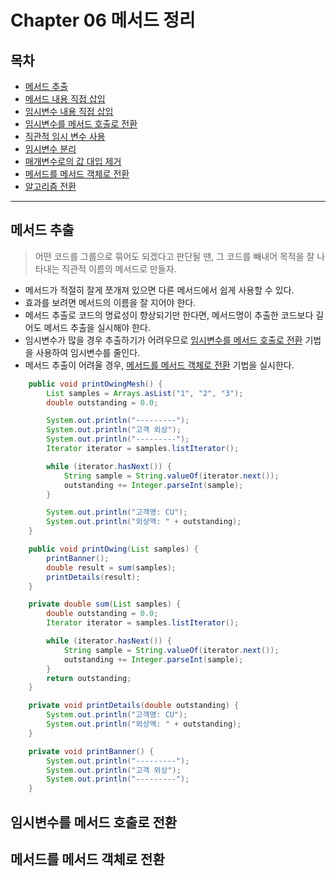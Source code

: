 # Chapter 06 메서드 정리 

## 목차 ##
- [메서드 추출](#1)
- [메서드 내용 직접 삽입](#2)
- [임시변수 내용 직접 삽입](#3)
- [임시변수를 메서드 호출로 전환](#4)
- [직관적 임시 변수 사용](#5)
- [임시변수 분리](#6)
- [매개변수로의 값 대입 제거](#7)
- [메서드를 메서드 객체로 전환](#8)
- [알고리즘 전환](#9)

---

<a name="1"></a>
## 메서드 추출 ##
> 어떤 코드를 그룹으로 묶어도 되겠다고 판단될 땐, 그 코드를 빼내어 목적을 잘 나타내는 직관적 이름의 메서드로 만들자.

- 메서드가 적절히 잘게 쪼개져 있으면 다른 메서드에서 쉽게 사용할 수 있다.
- 효과를 보려면 메서드의 이름을 잘 지어야 한다.
- 메서드 추출로 코드의 명료성이 향상되기만 한다면, 메서드명이 추출한 코드보다 길어도 메서드 추출을 실시해야 한다.
- 임시변수가 많을 경우 추출하기가 어려우므로 [임시변수를 메서드 호출로 전환](#4) 기법을 사용하여 임시변수를 줄인다.
- 메서드 추출이 어려울 경우, [메서드를 메서드 객체로 전환](#8) 기법을 실시한다.

```java
    public void printOwingMesh() {
        List samples = Arrays.asList("1", "2", "3");
        double outstanding = 0.0;

        System.out.println("---------");
        System.out.println("고객 외상");
        System.out.println("---------");
        Iterator iterator = samples.listIterator();

        while (iterator.hasNext()) {
            String sample = String.valueOf(iterator.next());
            outstanding += Integer.parseInt(sample);
        }

        System.out.println("고객명: CU");
        System.out.println("외상액: " + outstanding);
    }
```
```java
    public void printOwing(List samples) {
        printBanner();
        double result = sum(samples);
        printDetails(result);
    }

    private double sum(List samples) {
        double outstanding = 0.0;
        Iterator iterator = samples.listIterator();

        while (iterator.hasNext()) {
            String sample = String.valueOf(iterator.next());
            outstanding += Integer.parseInt(sample);
        }
        return outstanding;
    }

    private void printDetails(double outstanding) {
        System.out.println("고객명: CU");
        System.out.println("외상액: " + outstanding);
    }

    private void printBanner() {
        System.out.println("---------");
        System.out.println("고객 외상");
        System.out.println("---------");
    }
```


<a name="4"></a>
## 임시변수를 메서드 호출로 전환 ##


<a name="8"></a>
## 메서드를 메서드 객체로 전환 ##
